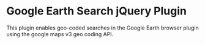 Google Earth Search jQuery Plugin
=================================

This plugin enables geo-coded searches in the Google Earth browser plugin using the google maps v3 geo coding API.
